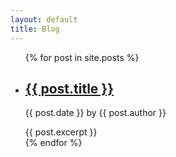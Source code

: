 ```yaml
---
layout: default
title: Blog
---
```


<ul>
  {% for post in site.posts %}
    <li>
      <h2><a href="{{ post.url }}">{{ post.title }}</a></h2>
      <p>{{ post.date }} by {{ post.author }} </p>
      {{ post.excerpt }}
    </li>
  {% endfor %}
</ul>
